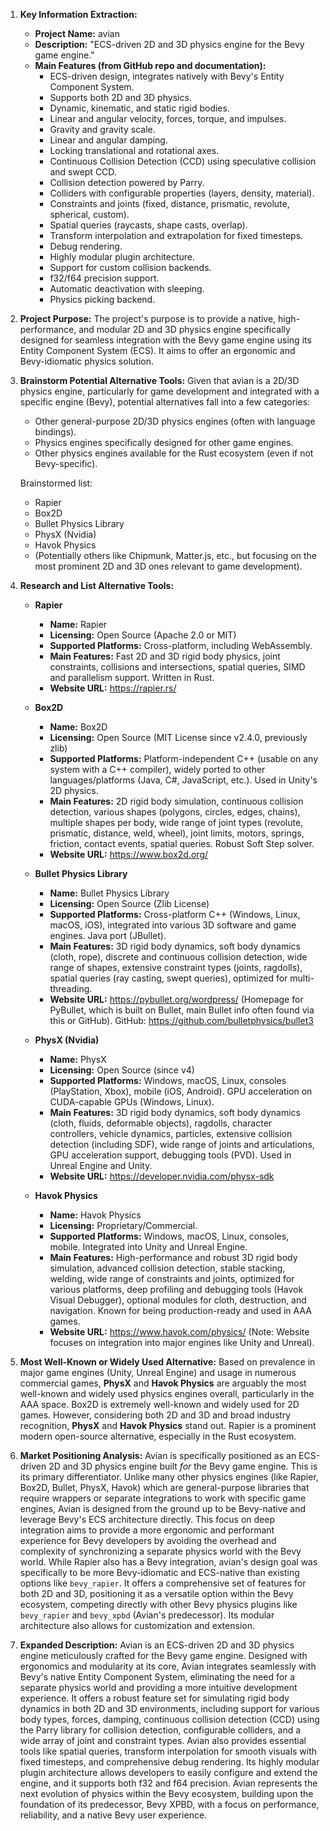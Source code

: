 1.  **Key Information Extraction:**
    *   **Project Name:** avian
    *   **Description:** "ECS-driven 2D and 3D physics engine for the Bevy game engine."
    *   **Main Features (from GitHub repo and documentation):**
        *   ECS-driven design, integrates natively with Bevy's Entity Component System.
        *   Supports both 2D and 3D physics.
        *   Dynamic, kinematic, and static rigid bodies.
        *   Linear and angular velocity, forces, torque, and impulses.
        *   Gravity and gravity scale.
        *   Linear and angular damping.
        *   Locking translational and rotational axes.
        *   Continuous Collision Detection (CCD) using speculative collision and swept CCD.
        *   Collision detection powered by Parry.
        *   Colliders with configurable properties (layers, density, material).
        *   Constraints and joints (fixed, distance, prismatic, revolute, spherical, custom).
        *   Spatial queries (raycasts, shape casts, overlap).
        *   Transform interpolation and extrapolation for fixed timesteps.
        *   Debug rendering.
        *   Highly modular plugin architecture.
        *   Support for custom collision backends.
        *   f32/f64 precision support.
        *   Automatic deactivation with sleeping.
        *   Physics picking backend.

2.  **Project Purpose:**
    The project's purpose is to provide a native, high-performance, and modular 2D and 3D physics engine specifically designed for seamless integration with the Bevy game engine using its Entity Component System (ECS). It aims to offer an ergonomic and Bevy-idiomatic physics solution.

3.  **Brainstorm Potential Alternative Tools:**
    Given that avian is a 2D/3D physics engine, particularly for game development and integrated with a specific engine (Bevy), potential alternatives fall into a few categories:
    *   Other general-purpose 2D/3D physics engines (often with language bindings).
    *   Physics engines specifically designed for other game engines.
    *   Other physics engines available for the Rust ecosystem (even if not Bevy-specific).

    Brainstormed list:
    *   Rapier
    *   Box2D
    *   Bullet Physics Library
    *   PhysX (Nvidia)
    *   Havok Physics
    *   (Potentially others like Chipmunk, Matter.js, etc., but focusing on the most prominent 2D and 3D ones relevant to game development).

4.  **Research and List Alternative Tools:**

    *   **Rapier**
        *   **Name:** Rapier
        *   **Licensing:** Open Source (Apache 2.0 or MIT)
        *   **Supported Platforms:** Cross-platform, including WebAssembly.
        *   **Main Features:** Fast 2D and 3D rigid body physics, joint constraints, collisions and intersections, spatial queries, SIMD and parallelism support. Written in Rust.
        *   **Website URL:** https://rapier.rs/

    *   **Box2D**
        *   **Name:** Box2D
        *   **Licensing:** Open Source (MIT License since v2.4.0, previously zlib)
        *   **Supported Platforms:** Platform-independent C++ (usable on any system with a C++ compiler), widely ported to other languages/platforms (Java, C#, JavaScript, etc.). Used in Unity's 2D physics.
        *   **Main Features:** 2D rigid body simulation, continuous collision detection, various shapes (polygons, circles, edges, chains), multiple shapes per body, wide range of joint types (revolute, prismatic, distance, weld, wheel), joint limits, motors, springs, friction, contact events, spatial queries. Robust Soft Step solver.
        *   **Website URL:** https://www.box2d.org/

    *   **Bullet Physics Library**
        *   **Name:** Bullet Physics Library
        *   **Licensing:** Open Source (Zlib License)
        *   **Supported Platforms:** Cross-platform C++ (Windows, Linux, macOS, iOS), integrated into various 3D software and game engines. Java port (JBullet).
        *   **Main Features:** 3D rigid body dynamics, soft body dynamics (cloth, rope), discrete and continuous collision detection, wide range of shapes, extensive constraint types (joints, ragdolls), spatial queries (ray casting, swept queries), optimized for multi-threading.
        *   **Website URL:** https://pybullet.org/wordpress/ (Homepage for PyBullet, which is built on Bullet, main Bullet info often found via this or GitHub). GitHub: https://github.com/bulletphysics/bullet3

    *   **PhysX (Nvidia)**
        *   **Name:** PhysX
        *   **Licensing:** Open Source (since v4)
        *   **Supported Platforms:** Windows, macOS, Linux, consoles (PlayStation, Xbox), mobile (iOS, Android). GPU acceleration on CUDA-capable GPUs (Windows, Linux).
        *   **Main Features:** 3D rigid body dynamics, soft body dynamics (cloth, fluids, deformable objects), ragdolls, character controllers, vehicle dynamics, particles, extensive collision detection (including SDF), wide range of joints and articulations, GPU acceleration support, debugging tools (PVD). Used in Unreal Engine and Unity.
        *   **Website URL:** https://developer.nvidia.com/physx-sdk

    *   **Havok Physics**
        *   **Name:** Havok Physics
        *   **Licensing:** Proprietary/Commercial.
        *   **Supported Platforms:** Windows, macOS, Linux, consoles, mobile. Integrated into Unity and Unreal Engine.
        *   **Main Features:** High-performance and robust 3D rigid body simulation, advanced collision detection, stable stacking, welding, wide range of constraints and joints, optimized for various platforms, deep profiling and debugging tools (Havok Visual Debugger), optional modules for cloth, destruction, and navigation. Known for being production-ready and used in AAA games.
        *   **Website URL:** https://www.havok.com/physics/ (Note: Website focuses on integration into major engines like Unity and Unreal).

5.  **Most Well-Known or Widely Used Alternative:**
    Based on prevalence in major game engines (Unity, Unreal Engine) and usage in numerous commercial games, **PhysX** and **Havok Physics** are arguably the most well-known and widely used physics engines overall, particularly in the AAA space. Box2D is extremely well-known and widely used for 2D games. However, considering both 2D and 3D and broad industry recognition, **PhysX** and **Havok Physics** stand out. Rapier is a prominent modern open-source alternative, especially in the Rust ecosystem.

6.  **Market Positioning Analysis:**
    Avian is specifically positioned as an ECS-driven 2D and 3D physics engine built *for* the Bevy game engine. This is its primary differentiator. Unlike many other physics engines (like Rapier, Box2D, Bullet, PhysX, Havok) which are general-purpose libraries that require wrappers or separate integrations to work with specific game engines, Avian is designed from the ground up to be Bevy-native and leverage Bevy's ECS architecture directly. This focus on deep integration aims to provide a more ergonomic and performant experience for Bevy developers by avoiding the overhead and complexity of synchronizing a separate physics world with the Bevy world. While Rapier also has a Bevy integration, avian's design goal was specifically to be more Bevy-idiomatic and ECS-native than existing options like `bevy_rapier`. It offers a comprehensive set of features for both 2D and 3D, positioning it as a versatile option within the Bevy ecosystem, competing directly with other Bevy physics plugins like `bevy_rapier` and `bevy_xpbd` (Avian's predecessor). Its modular architecture also allows for customization and extension.

7.  **Expanded Description:**
    Avian is an ECS-driven 2D and 3D physics engine meticulously crafted for the Bevy game engine. Designed with ergonomics and modularity at its core, Avian integrates seamlessly with Bevy's native Entity Component System, eliminating the need for a separate physics world and providing a more intuitive development experience. It offers a robust feature set for simulating rigid body dynamics in both 2D and 3D environments, including support for various body types, forces, damping, continuous collision detection (CCD) using the Parry library for collision detection, configurable colliders, and a wide array of joint and constraint types. Avian also provides essential tools like spatial queries, transform interpolation for smooth visuals with fixed timesteps, and comprehensive debug rendering. Its highly modular plugin architecture allows developers to easily configure and extend the engine, and it supports both f32 and f64 precision. Avian represents the next evolution of physics within the Bevy ecosystem, building upon the foundation of its predecessor, Bevy XPBD, with a focus on performance, reliability, and a native Bevy user experience.